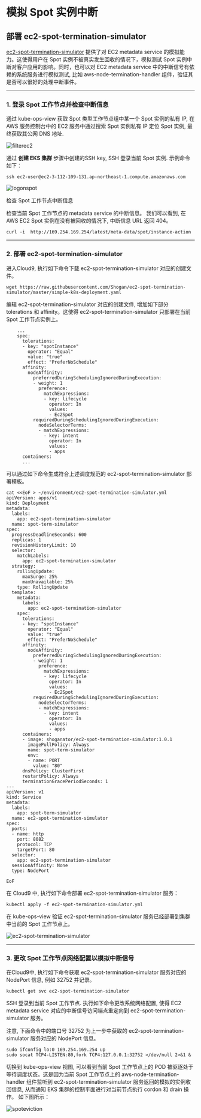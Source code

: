 # 模拟 Spot 实例中断


## 部署 ec2-spot-termination-simulator

[ec2-spot-termination-simulator](https://github.com/Shogan/ec2-spot-termination-simulator) 提供了对 EC2 metadata service 的模拟能力。这使得用户在 Spot 实例不被真实发生回收的情况下，模拟测试 Spot 实例中断对客户应用的影响。同时，也可以对 EC2 metadata service 中的中断信号有依赖的系统服务进行模拟测试, 比如 aws-node-termination-handler 组件，验证其是否可以很好的处理中断事件。

---
### 1. 登录 Spot 工作节点并检查中断信息


通过 kube-ops-view 获取 Spot 类型工作节点组中某一个 Spot 实例的私有 IP, 在 AWS 服务控制台中的 EC2 服务中通过搜索 Spot 实例私有 IP 定位 Spot 实例, 最终获取其公网 DNS 地址.

![filterec2](../image/eks-spot/filterec2.png)

通过 **创建 EKS 集群** 步骤中创建的SSH key, SSH 登录当前 Spot 实例. 示例命令如下：

```
ssh ec2-user@ec2-3-112-109-131.ap-northeast-1.compute.amazonaws.com
```

![logonspot](../image/eks-spot/logonspot.png)

检查 Spot 工作节点中断信息


检查当前 Spot 工作节点的 metadata service 的中断信息。 我们可以看到, 在 AWS EC2 Spot 实例在没有被回收的情况下, 中断信息 URL 返回 404。

```
curl -i  http://169.254.169.254/latest/meta-data/spot/instance-action
```

---
### 2. 部署 ec2-spot-termination-simulator

进入Cloud9, 执行如下命令下载 ec2-spot-termination-simulator 对应的创建文件。

```
wget https://raw.githubusercontent.com/Shogan/ec2-spot-termination-simulator/master/simple-k8s-deployment.yaml
```

编辑 ec2-spot-termination-simulator 对应的创建文件, 增加如下部分 tolerations 和 affinity。这使得 ec2-spot-termination-simulator 只部署在当前 Spot 工作节点实例上。

```
    ...
    spec:
      tolerations: 
      - key: "spotInstance" 
        operator: "Equal" 
        value: "true" 
        effect: "PreferNoSchedule" 
      affinity: 
        nodeAffinity: 
          preferredDuringSchedulingIgnoredDuringExecution: 
          - weight: 1 
            preference: 
              matchExpressions: 
              - key: lifecycle 
                operator: In 
                values: 
                - Ec2Spot 
          requiredDuringSchedulingIgnoredDuringExecution: 
            nodeSelectorTerms: 
            - matchExpressions: 
              - key: intent 
                operator: In 
                values: 
                - apps 
      containers: 
      ...
```

可以通过如下命令生成符合上述调度规范的 ec2-spot-termination-simulator 部署模板。

```
cat <<EoF > ~/environment/ec2-spot-termination-simulator.yml
apiVersion: apps/v1
kind: Deployment
metadata:
  labels:
    app: ec2-spot-termination-simulator
  name: spot-term-simulator
spec:
  progressDeadlineSeconds: 600
  replicas: 1
  revisionHistoryLimit: 10
  selector:
    matchLabels:
      app: ec2-spot-termination-simulator
  strategy:
    rollingUpdate:
      maxSurge: 25%
      maxUnavailable: 25%
    type: RollingUpdate
  template:
    metadata:
      labels:
        app: ec2-spot-termination-simulator
    spec:
      tolerations: 
      - key: "spotInstance" 
        operator: "Equal" 
        value: "true" 
        effect: "PreferNoSchedule" 
      affinity: 
        nodeAffinity: 
          preferredDuringSchedulingIgnoredDuringExecution: 
          - weight: 1 
            preference: 
              matchExpressions: 
              - key: lifecycle 
                operator: In 
                values: 
                - Ec2Spot 
          requiredDuringSchedulingIgnoredDuringExecution: 
            nodeSelectorTerms: 
            - matchExpressions: 
              - key: intent 
                operator: In 
                values: 
                - apps
      containers:
      - image: shoganator/ec2-spot-termination-simulator:1.0.1
        imagePullPolicy: Always
        name: spot-term-simulator
        env:
        - name: PORT
          value: "80"
      dnsPolicy: ClusterFirst
      restartPolicy: Always
      terminationGracePeriodSeconds: 1
---
apiVersion: v1
kind: Service
metadata:
  labels:
    app: spot-term-simulator
  name: ec2-spot-termination-simulator
spec:
  ports:
  - name: http
    port: 8082
    protocol: TCP
    targetPort: 80
  selector:
    app: ec2-spot-termination-simulator
  sessionAffinity: None
  type: NodePort

EoF
```

在 Cloud9 中, 执行如下命令部署 ec2-spot-termination-simulator 服务：

```
kubectl apply -f ec2-spot-termination-simulator.yml 
```

在 kube-ops-view 验证 ec2-spot-termination-simulator 服务已经部署到集群中当前的 Spot 工作节点上。

![ec2-spot-termination-simulator](../image/eks-spot/ec2-spot-termination-simulator.png)


---
### 3. 更改 Spot 工作节点网络配置以模拟中断信号


在Cloud9中, 执行如下命令获取 ec2-spot-termination-simulator 服务对应的 NodePort 信息, 例如 32752 并记录。

```
kubectl get svc ec2-spot-termination-simulator
```

SSH 登录到当前 Spot 工作节点. 执行如下命令更改系统网络配置, 使得 EC2 metadata service 对应的中断信号访问端点重定向到 ec2-spot-termination-simulator 服务。

注意, 下面命令中的端口号 32752 为上一步中获取的 ec2-spot-termination-simulator 服务对应的 NodePort 信息。

```
sudo ifconfig lo:0 169.254.169.254 up
sudo socat TCP4-LISTEN:80,fork TCP4:127.0.0.1:32752 >/dev/null 2>&1 &
```

切换到 kube-ops-view 视图, 可以看到当前 Spot 工作节点上的 POD 被驱逐处于等待调度状态。这是因为当前 Spot 工作节点上的 aws-node-termination-handler 组件监听到  ec2-spot-termination-simulator 服务返回的模拟的实例收回信息, 从而通知 EKS 集群的控制平面进行对当前节点执行 cordon 和 drain 操作。 如下图所示：

![spoteviction](../image/eks-spot/spoteviction.png)